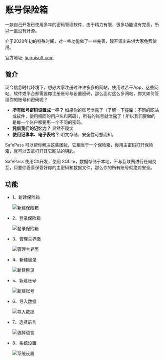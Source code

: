 ﻿账号保险箱
==============================
一款自己开发已使用多年的密码管理软件，由于精力有限，很多功能没有完善，所以一直没有开源。

介于2020年初的特殊时间，对一些功能做了一些完善，现开源出来供大家免费使用。

官方地址: [huiruisoft.com](http://download.huiruisoft.com/safepass/index.html)


简介
---------------------------------
现今信息时代环境下，想必大家注册过许许多多的网站，使用过若干App，这些网站、软件或平台都需要你注册账号与设置密码，那么面对这么多网站，你又如何管理你的账号和密码呢？
+ **所有账号密码设置成一样？** 如果你的账号泄露了（了解一下撞库：不同的网站或软件，使用相同的用户名和密码），所有的账号就泄露了！所以我们要做的是每一个账户都要用一个不同的密码。
+ **凭借我们的记忆力？** 显然不现实
+ **使用记事本、电子表格？** 明文存储，安全性可想而知。

SafePass 可以帮你解决这些困扰，它相当于一个保险箱，你用主密码打开保险箱，就可以去拿打开其它网站的钥匙。

SafePass 使用C#开发，使用 SQLite，数据存储于本地，不与互联网进行任何交互，只要你妥善保管好你的主密码和数据文件，那么你的所有账号就绝对安全。

## 功能
+ 1、新建保险箱

  ![新建保险箱](http://download.huiruisoft.com/safepass/images/screenshot_1002.png)

+ 2、登录保险箱

  ![登录保险箱](http://download.huiruisoft.com/safepass/images/screenshot_1004.png)

+ 3、管理主界面

  ![管理主界面](http://download.huiruisoft.com/safepass/images/screenshot_1013.png)

+ 4、新建目录

  ![新建目录](http://download.huiruisoft.com/safepass/images/screenshot_1008.png)

+ 5、新建账号

  ![新建账号](http://download.huiruisoft.com/safepass/images/screenshot_1014.png)

+ 6、导入数据

  ![导入数据](http://download.huiruisoft.com/safepass/images/screenshot_1019.png)

+ 7、选择语言

  ![选择语言](http://download.huiruisoft.com/safepass/images/screenshot_1023.png)

+ 8、系统设置

  ![系统设置](http://download.huiruisoft.com/safepass/images/screenshot_1024.png)



